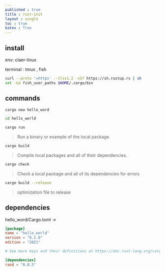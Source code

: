 ```yaml
---
published : true 
title : rust-init  
layout : single 
toc : true 
katex : True 
---
```

## install 

env: claer-linux

terminal : tmux , fish

```bash
curl --proto '=https' --tlsv1.2 -sSf https://sh.rustup.rs | sh
set -Ua fish_user_paths $HOME/.cargo/bin
```











## commands

```bash
cargo new hello_word
```

```bash
cd hello_world
```

```bash
cargo run
```
>Run a binary or example of the local package.

```bash
cargo build
```
>Compile local packages and all of their dependencies.

```bash
cargo check
```
>Check a local package and all of its dependencies for errors

```bash
cargo build --release
```
>optimization file to release


## dependencies

hello_word/Cargo.toml ->

```toml
[package]
name = "hello_world"
version = "0.1.0"
edition = "2021"

# See more keys and their definitions at https://doc.rust-lang.org/cargo/reference/manifest.html

[dependencies]
rand = "0.8.5"
```

